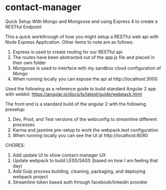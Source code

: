 # contact-manager
Quick Setup With Mongo and Mongoose and using Express 4 to create a RESTful Endpoint

This a quick workthrough of how you might setup a RESTful web api with Node Express Application.
Other items to note are as follows:
  1. Express is used to create routing for our RESTful api
  2. The routes have been abstracted out of the app.js file and placed in their own folder
  3. Mongoose is used to interface with my sandbox cloud configuration of Mongo
  4. When running locally you can expose the api at http://localhost:3000

Used the following as a reference guide to build standard Angular 2 app with webkit:
https://angular.io/docs/ts/latest/guide/webpack.html

The front end is a standard build of the angular 2 with the following presetup:
  1. Dev, Prod, and Test versions of the webconfig to streamline different processes
  2. Karma and jasmine pre-setup to work the webpack.test configuration
  3. When running locally you can see the UI at http://localhost:8080

CHORES:
 1. Add update UI to show contact-manager UX
 2. Update webpack to build LESS/SASS (based on how I am feeling that day)
 3. Add Gulp process building, cleaning, packaging, and deploying webpack project
 4. Streamline token based auth through facebook/linkedin provider